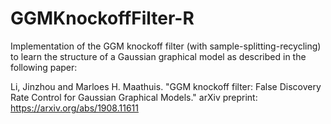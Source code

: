 # GGMKnockoffFilter-R
Implementation of the GGM knockoff filter (with sample-splitting-recycling) to learn the structure of a Gaussian graphical model as described in the following paper:

Li, Jinzhou and Marloes H. Maathuis. "GGM knockoff filter: False Discovery Rate Control for Gaussian Graphical Models." arXiv preprint: https://arxiv.org/abs/1908.11611
